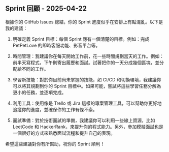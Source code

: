 ## Sprint 回顧 - 2025-04-22

根據你的 GitHub Issues 總結，你的 Sprint 進度似乎在安排上有點混亂。以下是我的建議：

1. 明確定義 Sprint 目標：每個 Sprint 應有一個清楚的目標。例如：完成 PetPetLove 的即時客服功能、影音平台等。

2. 時間管理：我建議你在每天開始工作前，花一些時間規劃當天的工作。例如：前半天寫程式，下午則寄出履歷和面試。試著把你的一天分成幾個區塊，並分配給不同的工作。

3. 學習新技能：對於你目前尚未掌握的技能，如 CI/CD 和切換環境，我建議你可以將其規劃到你的 Sprint 目標中。如果可能，嘗試將這些學習任務分解為更小的任務，並逐項完成。

4. 利用工具：使用像是 Trello 或 Jira 這樣的專案管理工具，可以幫助你更好地追蹤你的進度，並確保你的工作有條不紊。

5. 面試準備：對於技術面試的準備，我建議你可以利用一些線上資源，比如 LeetCode 和 HackerRank，來提升你的程式能力。另外，參加模擬面試也是一個很好的方式來熟悉面試流程和提升自己的表現。

希望這些建議對你有所幫助，祝你的 Sprint 順利！
